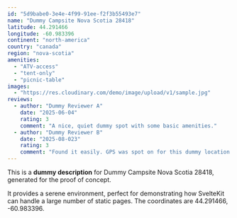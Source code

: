 ```yaml
---
id: "5d9babe0-3e4e-4f99-91ee-f2f3b55493e7"
name: "Dummy Campsite Nova Scotia 28418"
latitude: 44.291466
longitude: -60.983396
continent: "north-america"
country: "canada"
region: "nova-scotia"
amenities:
  - "ATV-access"
  - "tent-only"
  - "picnic-table"
images:
  - "https://res.cloudinary.com/demo/image/upload/v1/sample.jpg"
reviews:
  - author: "Dummy Reviewer A"
    date: "2025-06-04"
    rating: 3
    comment: "A nice, quiet dummy spot with some basic amenities."
  - author: "Dummy Reviewer B"
    date: "2025-08-023"
    rating: 3
    comment: "Found it easily. GPS was spot on for this dummy location."
---
```


This is a **dummy description** for Dummy Campsite Nova Scotia 28418, generated for the proof of concept.

It provides a serene environment, perfect for demonstrating how SvelteKit can handle a large number of static pages. The coordinates are 44.291466, -60.983396.
